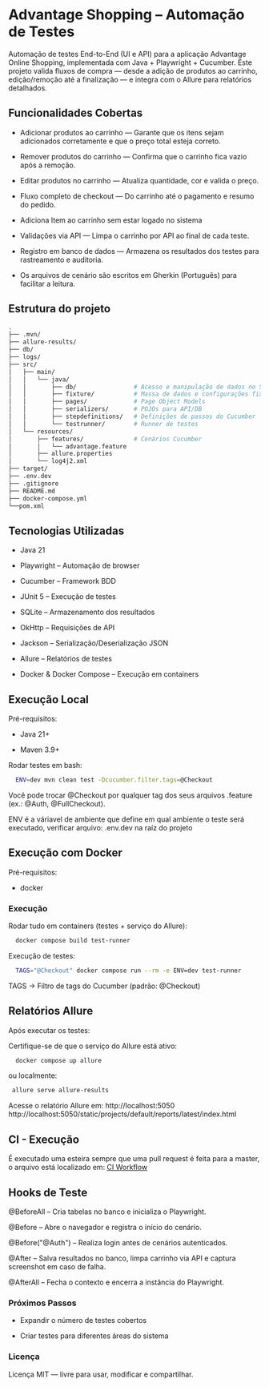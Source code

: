 # Advantage Shopping – Automação de Testes
Automação de testes End-to-End (UI e API) para a aplicação Advantage Online Shopping, implementada com Java + Playwright + Cucumber.
Este projeto valida fluxos de compra — desde a adição de produtos ao carrinho, edição/remoção até a finalização — e integra com o Allure para relatórios detalhados.

## Funcionalidades Cobertas
- Adicionar produtos ao carrinho — Garante que os itens sejam adicionados corretamente e que o preço total esteja correto.

- Remover produtos do carrinho — Confirma que o carrinho fica vazio após a remoção.

- Editar produtos no carrinho — Atualiza quantidade, cor e valida o preço.

- Fluxo completo de checkout — Do carrinho até o pagamento e resumo do pedido.

- Adiciona Item ao carrinho sem estar logado no sistema

- Validações via API — Limpa o carrinho por API ao final de cada teste.

- Registro em banco de dados — Armazena os resultados dos testes para rastreamento e auditoria.

- Os arquivos de cenário são escritos em Gherkin (Português) para facilitar a leitura.

## Estrutura do projeto

```bash
.
├── .mvn/
├── allure-results/
├── db/
├── logs/
├── src/
│   ├── main/
│   │   └── java/
│   │       ├── db/                # Acesso e manipulação de dados no SQLite
│   │       ├── fixture/           # Massa de dados e configurações fixas
│   │       ├── pages/             # Page Object Models
│   │       ├── serializers/       # POJOs para API/DB
│   │       ├── stepdefinitions/   # Definições de passos do Cucumber
│   │       └── testrunner/        # Runner de testes
│   └── resources/
│       ├── features/              # Cenários Cucumber
│       │   └── advantage.feature
│       ├── allure.properties
│       └── log4j2.xml
├── target/
├── .env.dev
├── .gitignore
├── README.md
├── docker-compose.yml
└──pom.xml
```

## Tecnologias Utilizadas

- Java 21

- Playwright – Automação de browser

- Cucumber – Framework BDD

- JUnit 5 – Execução de testes

- SQLite – Armazenamento dos resultados

- OkHttp – Requisições de API

- Jackson – Serialização/Deserialização JSON

- Allure – Relatórios de testes

- Docker & Docker Compose – Execução em containers

## Execução Local

Pré-requisitos:

- Java 21+

- Maven 3.9+

Rodar testes em bash:

```bash
  ENV=dev mvn clean test -Dcucumber.filter.tags=@Checkout
```

Você pode trocar @Checkout por qualquer tag dos seus arquivos .feature (ex.: @Auth, @FullCheckout).


ENV é a váriavel de ambiente que define em qual ambiente o teste será executado, verificar arquivo: .env.dev na raíz do projeto

## Execução com Docker

Pré-requisitos:

- docker

### Execução

Rodar tudo em containers (testes + serviço do Allure):

```bash
  docker compose build test-runner
```

Execução de testes:

```bash
  TAGS="@Checkout" docker compose run --rm -e ENV=dev test-runner
```

TAGS → Filtro de tags do Cucumber (padrão: @Checkout)


## Relatórios Allure
Após executar os testes:

Certifique-se de que o serviço do Allure está ativo:

```bash
  docker compose up allure
```

ou localmente:

```bash
 allure serve allure-results
```

Acesse o relatório Allure em:
http://localhost:5050
http://localhost:5050/static/projects/default/reports/latest/index.html

## CI - Execução

É executado uma esteira sempre que uma pull request é feita para a master,
o arquivo está localizado em: [CI Workflow](.github/workflows/ci.yml)

## Hooks de Teste

@BeforeAll – Cria tabelas no banco e inicializa o Playwright.

@Before – Abre o navegador e registra o início do cenário.

@Before("@Auth") – Realiza login antes de cenários autenticados.

@After – Salva resultados no banco, limpa carrinho via API e captura screenshot em caso de falha.

@AfterAll – Fecha o contexto e encerra a instância do Playwright.

### Próximos Passos

- Expandir o número de testes cobertos

- Criar testes para diferentes áreas do sistema

### Licença
Licença MIT — livre para usar, modificar e compartilhar.